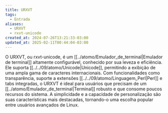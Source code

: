 ```yaml
---
title: URXVT
tags:
  - Entrada
aliases:
  - URXVT
  - rxvt-unicode
created_at: 2024-07-26T13:21:33-03:00
updated_at: 2025-02-11T00:44:04-03:00
---
```


O URXVT, ou rxvt-unicode, é um [[../atomo/Emulador_de_terminal|Emulador de terminal]] altamente configurável, conhecido por sua leveza e eficiência. Ele suporta [[../../09/atomo/Unicode|Unicode]], permitindo a exibição de uma ampla gama de caracteres internacionais. Com funcionalidades como transparência, suporte a extensões [[../../09/atomo/Linguagem_Perl|Perl]] e tabs integradas, o URXVT é ideal para usuários que precisam de um [[../atomo/Emulador_de_terminal|Terminal]] robusto e que consome poucos recursos do sistema. A simplicidade e a capacidade de personalização são suas características mais destacadas, tornando-o uma escolha popular entre usuários avançados de Linux.